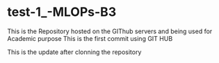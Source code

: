 # test-1_-MLOPs-B3
This is the Repository hosted on the GIThub servers and being used for Academic purpose
This is the first commit using GIT HUB

This is the update after clonning the repository 
